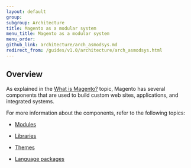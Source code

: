 ```yaml
---
layout: default
group: 
subgroup: Architecture
title: Magento as a modular system
menu_title: Magento as a modular system
menu_order: 
github_link: architecture/arch_asmodsys.md
redirect_from: /guides/v1.0/architecture/arch_asmodsys.html
---
```


<h2 id="m2arch-asmodsys-overview"> Overview</h2>
As explained in the <a href="{{ site.gdeurl21 }}architecture/arch_whatis.html">What is Magento?</a> topic, Magento has several components that are used to build custom web sites, applications, and integrated systems.

For more information about the components, refer to the following topics:

* <a href="{{ site.gdeurl21 }}architecture/modules/mod_intro.html">Modules</a>

* <a href="{{ site.gdeurl21 }}architecture/arch_libraries.html">Libraries</a>

* <a href="{{ site.gdeurl21 }}architecture/arch_themes.html">Themes</a>

* <a href="{{ site.gdeurl21 }}architecture/arch_translations.html">Language packages</a>


